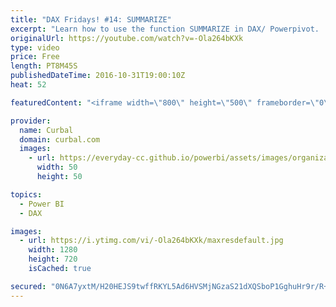 ```yaml
---
title: "DAX Fridays! #14: SUMMARIZE"
excerpt: "Learn how to use the function SUMMARIZE in DAX/ Powerpivot.  The function SUMMARIZE can return a summary of sales grouped around the calendar year and the product category name, this result table allows you to do analysis over the reseller sales by year and product category.  Source:https://msdn.microsoft.com/en-us/library/gg492171.aspx"
originalUrl: https://youtube.com/watch?v=-Ola264bKXk
type: video
price: Free
length: PT8M45S
publishedDateTime: 2016-10-31T19:00:10Z
heat: 52

featuredContent: "<iframe width=\"800\" height=\"500\" frameborder=\"0\" src=\"https://www.youtube.com/embed/-Ola264bKXk\" allow=\"accelerometer; autoplay; encrypted-media; gyroscope; picture-in-picture\" allowfullscreen></iframe>"

provider:
  name: Curbal
  domain: curbal.com
  images:
    - url: https://everyday-cc.github.io/powerbi/assets/images/organizations/curbal.com-50x50.jpg
      width: 50
      height: 50

topics:
  - Power BI
  - DAX

images:
  - url: https://i.ytimg.com/vi/-Ola264bKXk/maxresdefault.jpg
    width: 1280
    height: 720
    isCached: true

secured: "0N6A7yxtM/H20HEJS9twffRKYL5Ad6HVSMjNGzaS21dXQSboP1GghuHr9r/R+ItWmInD3p5vBA8/OejP6F9JXDH0vlJSpfCwNB3Aya6ilje1ASTQFvLfSRrxdJdTK0iR2q3s4uiFQ18mAKrTun21pokE7etTMy90xZUy4ubjdEM+skrEIJUc9xa/tY1rYGLd+oGVv4d54JQ2NeEOXn2tUoaYrdeslEHZD+a/0kkkR0OxaRtOjkMNoRgj5tKhBxb0r+IvudtHFK2A8TTH0Ncpt3e/ynX33Tth9NvXghzhnNaGI9VoIqE9F7pwC5iOAi44Vp6p6ArmAJXWxDCrLvi9m5SQ3pDBjgO4zzEE3Pne3tCvsUaoGblYmcdj0g5SzD1/3HSCL0TsBfUzgZa3lWYUF180M+95lbO3ifLAurix8Mg=;DeudalqVjOBnMkvw4pVhDA=="
---
```


